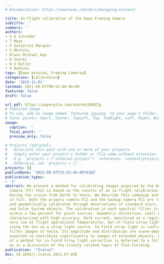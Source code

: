 ```yaml
---
# Documentation: https://wowchemy.com/docs/managing-content/

title: In-flight calibration of the Dawn Framing Camera
subtitle: ''
summary: ''
authors:
- S E Schröder
- T Maue
- P Gutiérrez Marqués
- S Mottola
- Klaus Michael Aye
- H Sierks
- H U Keller
- A Nathues
tags: [Dawn mission, Framing Cameras]
categories: [calibration]
date: '2013-11-01'
lastmod: 2021-09-07T09:52:49-06:00
featured: false
draft: false

url_pdf: https://paperpile.com/shared/UAHZCg
# Featured image
# To use, add an image named `featured.jpg/png` to your page's folder.
# Focal points: Smart, Center, TopLeft, Top, TopRight, Left, Right, BottomLeft, Bottom, BottomRight.
image:
  caption: ''
  focal_point: ''
  preview_only: false

# Projects (optional).
#   Associate this post with one or more of your projects.
#   Simply enter your project's folder or file name without extension.
#   E.g. `projects = ["internal-project"]` references `content/project/deep-learning/index.md`.
#   Otherwise, set `projects = []`.
projects: []
publishDate: '2021-09-07T15:52:49.097410Z'
publication_types:
- '2'
abstract: We present a method for calibrating images acquired by the Dawn Framing
  Camera (FC) that is based on the results of an in-flight calibration campaign performed
  during the cruise from Earth to Vesta. We describe this campaign and the data analysis
  in full. Both the primary camera FC2 and the backup camera FC1 are radiometrically
  and geometrically calibrated through observations of standard stars, star fields,
  and Solar System objects. The calibration in each spectral filter is accurate to
  within a few percent for point sources. Geometric distortion, small by design, is
  characterized with high accuracy. Dark current, monitored on a regular basis, is
  very low at flight operational temperatures. Out-of-field stray light was characterized
  using the Sun as a stray light source. In-field stray light is confirmed in narrow-band
  filter images of Vesta. Its magnitude and distribution are scene-dependent, and
  expected to contribute significantly to images of extended objects. Description
  of a method for in-field stray light correction is deferred to a follow-up paper,
  as is a discussion of the closely related topic of flat-fielding.
publication: '*Icarus*'
doi: 10.1016/j.icarus.2013.07.036
---
```

